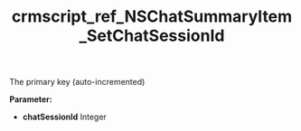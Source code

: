 ﻿---
title: crmscript_ref_NSChatSummaryItem_SetChatSessionId
description: NSChatSummaryItem.SetChatSessionId(Integer chatSessionId)
intellisense: NSChatSummaryItem.SetChatSessionId
keywords: NSChatSummaryItem, GetChatSessionId
so.topic: reference
---

The primary key (auto-incremented)

**Parameter:** 
 - **chatSessionId** Integer

